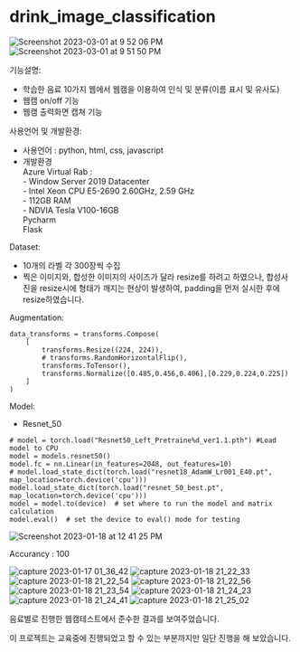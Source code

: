 # drink_image_classification
![Screenshot 2023-03-01 at 9 52 06 PM](https://user-images.githubusercontent.com/107936957/222144925-380c6050-b2f0-4817-91f0-dde6a1143e1f.png)
![Screenshot 2023-03-01 at 9 51 50 PM](https://user-images.githubusercontent.com/107936957/222144987-b9867cad-d040-4870-815f-41d574444113.png)

기능설명:
- 학습한 음료 10가지 웹에서 웹캠을 이용하여 인식 및 분류(이름 표시 및 유사도)
- 웹캠 on/off 기능
- 웹캠 출력화면 캡쳐 기능

사용언어 및 개발환경:
- 사용언어 : python, html, css, javascript
- 개발환경\
         Azure Virtual Rab :\
                  - Window Server 2019 Datacenter\
                  - Intel Xeon CPU E5-2690 2.60GHz, 2.59 GHz\
                  - 112GB RAM\
                  - NDVIA Tesla V100-16GB\
         Pycharm\
         Flask

Dataset:
- 10개의 라벨 각 300장씩 수집
- 찍은 이미지와, 합성한 이미지의 사이즈가 달라 resize를 하려고 하였으나, 
  합성사진을 resize시에 형태가 깨지는 현상이 발생하여, padding을 먼저 실시한 후에 resize하였습니다.

Augmentation:
```
data_transforms = transforms.Compose(
    [
        transforms.Resize((224, 224)),
        # transforms.RandomHorizontalFlip(),
        transforms.ToTensor(),
        transforms.Normalize([0.485,0.456,0.406],[0.229,0.224,0.225])
    ]
)
```


Model:
- Resnet_50
```
# model = torch.load("Resnet50_Left_Pretraine%d_ver1.1.pth") #Load model to CPU
model = models.resnet50()
model.fc = nn.Linear(in_features=2048, out_features=10)
# model.load_state_dict(torch.load("resnet18_AdamW_Lr001_E40.pt", map_location=torch.device('cpu')))
model.load_state_dict(torch.load("resnet_50_best.pt", map_location=torch.device('cpu')))
model = model.to(device)  # set where to run the model and matrix calculation
model.eval()  # set the device to eval() mode for testing
```

![Screenshot 2023-01-18 at 12 41 25 PM](https://user-images.githubusercontent.com/107936957/214236417-c520fcbb-4626-42c3-ac73-c192ab64d929.png)

Accurancy : 100


![capture 2023-01-17 01_36_42](https://user-images.githubusercontent.com/107936957/214236698-0a074051-a669-4800-8333-bf081d9cc18b.png)
![capture 2023-01-18 21_22_33](https://user-images.githubusercontent.com/107936957/214236705-3f287f40-533e-424c-a5a4-b0c8d8df0a38.png)
![capture 2023-01-18 21_22_54](https://user-images.githubusercontent.com/107936957/214236707-8fb663f5-74de-4fa4-9237-22b055b8d373.png)
![capture 2023-01-18 21_22_56](https://user-images.githubusercontent.com/107936957/214236709-1a317ed9-8e5f-4e0f-ac22-64d1ce8f3df1.png)
![capture 2023-01-18 21_23_54](https://user-images.githubusercontent.com/107936957/214236713-51c53fcd-4d64-44f2-853a-e0407b1b39fa.png)
![capture 2023-01-18 21_24_23](https://user-images.githubusercontent.com/107936957/214236716-110cce9c-c9ff-48ad-8cf2-e4c8292800c4.png)
![capture 2023-01-18 21_24_41](https://user-images.githubusercontent.com/107936957/214236721-938e71d9-9959-4423-8532-e5d6b98a3a15.png)
![capture 2023-01-18 21_25_02](https://user-images.githubusercontent.com/107936957/214236724-268330c7-1d9d-4097-b2bb-2446701e7004.png)

음료별로 진행한 웹캠테스트에서 준수한 결과를 보여주었습니다.

이 프로젝트는 교육중에 진행되었고 할 수 있는 부분까지만 일단 진행을 해 보았습니다.
